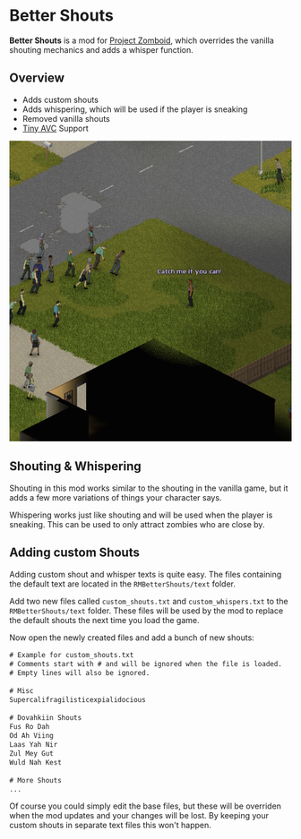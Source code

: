 # Better Shouts

__Better Shouts__ is a mod for [Project Zomboid](http://projectzomboid.com/), which overrides the vanilla shouting mechanics and adds a whisper function.

## Overview

- Adds custom shouts
- Adds whispering, which will be used if the player is sneaking 
- Removed vanilla shouts
- [Tiny AVC](https://github.com/blind-coder/pz-tiny_avc) Support

![preview](https://raw.githubusercontent.com/rm-code/better-shouts/master/RMBetterShouts/poster.png)

## Shouting & Whispering

Shouting in this mod works similar to the shouting in the vanilla game, but it adds a few more variations of things your character says.

Whispering works just like shouting and will be used when the player is sneaking. This can be used to only attract zombies who are close by.

## Adding custom Shouts

Adding custom shout and whisper texts is quite easy. The files containing the default text are located in the ```RMBetterShouts/text``` folder.

Add two new files called ```custom_shouts.txt``` and ```custom_whispers.txt``` to the ```RMBetterShouts/text``` folder. These files will be used by the mod to replace the default shouts the next time you load the game.

Now open the newly created files and add a bunch of new shouts:

```
# Example for custom_shouts.txt
# Comments start with # and will be ignored when the file is loaded.
# Empty lines will also be ignored.

# Misc
Supercalifragilisticexpialidocious

# Dovahkiin Shouts
Fus Ro Dah
Od Ah Viing
Laas Yah Nir
Zul Mey Gut
Wuld Nah Kest

# More Shouts
...

```

Of course you could simply edit the base files, but these will be overriden when the mod updates and your changes will be lost. By keeping your custom shouts in separate text files this won't happen.
